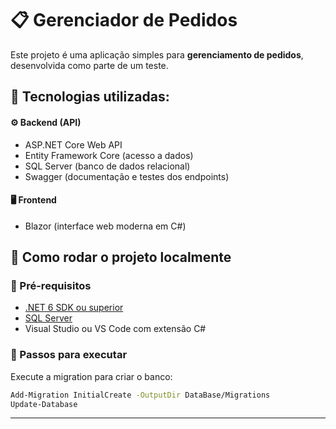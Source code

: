 # 📋 Gerenciador de Pedidos

Este projeto é uma aplicação simples para **gerenciamento de pedidos**, desenvolvida como parte de um teste.

## 🧩 Tecnologias utilizadas:

#### ⚙️ Backend (API)
- ASP.NET Core Web API  
- Entity Framework Core (acesso a dados)  
- SQL Server (banco de dados relacional)  
- Swagger (documentação e testes dos endpoints)

#### 🖥️ Frontend
- Blazor (interface web moderna em C#)

## 🧪 Como rodar o projeto localmente

### 🔄 Pré-requisitos

- [.NET 6 SDK ou superior](https://dotnet.microsoft.com/download)
- [SQL Server](https://www.microsoft.com/pt-br/sql-server/sql-server-downloads)
- Visual Studio ou VS Code com extensão C#

### 🧰 Passos para executar

Execute a migration para criar o banco:

```bash
Add-Migration InitialCreate -OutputDir DataBase/Migrations
Update-Database
```
---
